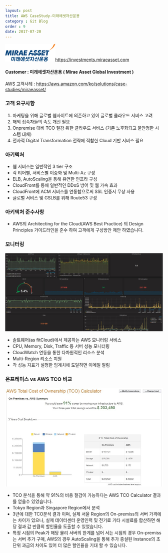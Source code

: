 ```yaml
---
layout: post
title: AWS CaseStudy-미래에셋자산운용
category : Git Blog
order : 9
date: 2017-07-20
---
```


![miraeasset](../이미지/gitBlog/2018-03-30-CaseStudy-miraeasset-ko/CaseStudy-miraeasset-ko_01.jpg)https://investments.miraeasset.com

#### Customer : 미래에셋자산운용 ( Mirae Asset Global Investment ) 

AWS 고객사례 : https://aws.amazon.com/ko/solutions/case-studies/miraeasset/

### 고객 요구사항
1. 마케팅을 위해 글로벌 웹사이트에 의존하고 있어 글로벌 클라우드 서비스 고려
2. 해외 접속자들의 속도 개선 필요
3. Onpremise 대비 TCO 절감 위한 클라우드 서비스 (기존 노후화되고 불안정한 시스템 대체)
4. 전사적 Digital Transformation 전략에 적합한 Cloud 기반 서비스 필요


### 아키텍처
- 웹 서비스는 일반적인 3 tier 구조
- 각 티어별, 서비스별 이중화 및 Multi-Az 구성
- ELB, AutoScaling을 통해 유연한 인프라 구성  
- CloudFront를 통해 일반적인 DDoS 방어 및 웹 가속 효과
- CloudFront에 ACM 서비스를 연동함으로써 SSL 인증서 무상 사용
- 글로벌 서비스 및 GSLB를 위해 Route53 구성


### 아키텍처 준수사항
- AWS의 Architecting for the Cloud(AWS Best Practice) 의 Design Principles 가이드라인을 준수 하여 고객에게  구성방안 제안 하였습니다.


### 모니터링
![mirae_monitoring](../이미지/gitBlog/2018-03-30-CaseStudy-miraeasset-ko/CaseStudy-miraeasset-ko_02.jpg)
- 솔트웨어(as fitCloud)에서 제공하는 AWS 모니터링 서비스
- CPU, Memory, Disk, Traffic 등 서버 성능 모니터링
- CloudWatch 연동을 통한 다차원적인 리소스 분석
- Multi-Region 리소스 지원
- 각 성능 지표가 설정한 임계치에 도달하면 이메일 알림


### 온프레미스 vs AWS TCO 비교
![mirae_tco](../이미지/gitBlog/2018-03-30-CaseStudy-miraeasset-ko/CaseStudy-miraeasset-ko_03.jpg)
- TCO 분석을 통해 약 91%의 비용 절감이 가능하다는 AWS TCO Calculator 결과를 얻을수 있었습니다.
- Tokyo Region과 Singapore Region에서 분석
- 3년에 대한 TCO분석 결과 이며, 실제 서울 Region의 On-premiss의 서버 가격에는 차이가 있으나, 실제 데이터센터 운영인력 및 전기료 기타 시설료를 합산하면 해당 결과 값 만큼의 할인율을 도출할 수 있었습니다.
- 특정 시점의 Peak가 해당 물리 서버의 한계를 넘어 서는 시점의 경우 On-premiss는 서버 추가 구매, AWS의 경우 AutoScaling을 통해 추가 증설된 Instance의 초단위 과금의 차이도 있어 더 많은 할인율을 기대 할 수 있습니다.


